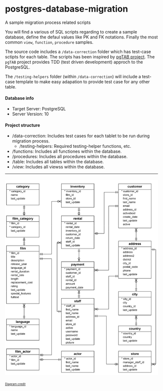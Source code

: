 # postgres-database-migration

A sample migration process related scripts

You will find a various of SQL scripts regarding to create a sample database, define the defaul values like PK and FK notations. Finally the most common `view`, `function`, `procedure` samples.

The source code includes a `/data-correction` folder which has test-case sctipts for each table. The scripts has been inspired by [pgTAB project](https://pgtap.org/). The `pgTAB` project provides TDD (test driven development) approch to the PostgreSQL.

The `/testing-helpers` folder (within `/data-correction`) will include a test-case template to make easy adapation to provide test case for any other table.

#### Database info
- Target Server: PostgreSQL
- Server Version: 10

#### Project structure
- /data-correction: Includes test cases for each tablet to be run during migration process. 
    - /testing-helpers: Required testing-helper functions, etc. 
- /functions: Includes all functiones within the database.
- /procedures: Includes all procedures within the database.
- /table: Includes all tables within the database.
- /view: Includes all viewss within the database.

---

#### ![Diagram](media/db_ER_diagram.png) 
<sub><sup>[Diagram credit](https://www.postgresqltutorial.com/postgresql-sample-database/)</sup></sub>
